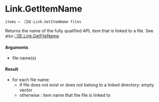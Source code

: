 # Link.GetItemName 

    items ←  ⎕SE.Link.GetItemName files 

Returns the name of the fully qualified APL item that is linked to a file. See also [⎕SE.Link.GetFileName](Link.GetFileName.md).

#### Arguments

- file name(s)

#### Result

- for each file name:
  - if file does not exist or does not belong to a linked directory: empty vector
  - otherwise : item name that the file is linked to
